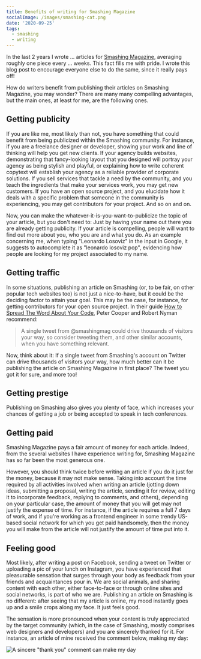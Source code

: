 ```yaml
---
title: Benefits of writing for Smashing Magazine
socialImage: /images/smashing-cat.png
date: '2020-09-25'
tags:
  - smashing
  - writing
---
```


In the last 2 years I wrote ... articles for [Smashing Magazine](https://www.smashingmagazine.com), averaging roughly one piece every ... weeks. This fact fills me with pride. I wrote this blog post to encourage everyone else to do the same, since it really pays off!

How do writers benefit from publishing their articles on Smashing Magazine, you may wonder? There are many many compelling advantages, but the main ones, at least for me, are the following ones.

## Getting publicity

If you are like me, most likely than not, you have something that could benefit from being publicized within the Smashing community. For instance, if you are a freelance designer or developer, showing your work and line of thinking will help you get new clients. If your agency builds websites, demonstrating that fancy-looking layout that you designed will portray your agency as being stylish and playful, or explaining how to write coherent copytext will establish your agency as a reliable provider of corporate solutions. If you sell services that tackle a need by the community, and you teach the ingredients that make your services work, you may get new customers. If you have an open source project, and you elucidate how it deals with a specific problem that someone in the community is experiencing, you may get contributors for your project. And so on and on.

Now, you can make the whatever-it-is-you-want-to-publicize the topic of your article, but you don't need to: Just by having your name out there you are already getting publicity. If your article is compelling, people will want to find out more about you, who you are and what you do. As an example concerning me, when typing "Leonardo Losoviz" in the input in Google, it suggests to autocomplete it as "leonardo losoviz pop", evidencing how people are looking for my project associated to my name. 

## Getting traffic

In some situations, publishing an article on Smashing (or, to be fair, on other popular tech websites too) is not just a nice-to-have, but it could be the deciding factor to attain your goal. This may be the case, for instance, for getting contributors for your open source project. In their guide [How to Spread The Word About Your Code](https://hacks.mozilla.org/2013/05/how-to-spread-the-word-about-your-code/), Peter Cooper and Robert Nyman recommend:

> A single tweet from @smashingmag could drive thousands of visitors your way, so consider tweeting them, and other similar accounts, when you have something relevant.

Now, think about it: If a single tweet from Smashing's account on Twitter can drive thousands of visitors your way, how much better can it be publishing the article on Smashing Magazine in first place? The tweet you got it for sure, and more too!

## Getting prestige

Publishing on Smashing also gives you plenty of face, which increases your chances of getting a job or being accepted to speak in tech conferences. 

## Getting paid

Smashing Magazine pays a fair amount of money for each article. Indeed, from the several websites I have experience writing for, Smashing Magazine has so far been the most generous one. 

However, you should think twice before writing an article if you do it just for the money, because it may not make sense. Taking into account the time required by all activities involved when writing an article (jotting down ideas, submitting a proposal, writing the article, sending it for review, editing it to incorporate feedback, replying to comments, and others), depending on your particular case, the amount of money that you will get may not justify the expense of time. For instance, if the article requires a full 7 days of work, and if you're working as a frontend engineer in some trendy US-based social network for which you get paid handsomely, then the money you will make from the article will not justify the amount of time put into it.

## Feeling good

Most likely, after writing a post on Facebook, sending a tweet on Twitter or uploading a pic of your lunch on Instagram, you have experienced that pleasurable sensation that surges through your body as feedback from your friends and acquaintances pour in. We are social animals, and sharing content with each other, either face-to-face or through online sites and social networks, is part of who we are. Publishing an article on Smashing is no different: after seeing that my article is online, my mood instantly goes up and a smile crops along my face. It just feels good.

The sensation is more pronounced when your content is truly appreciated by the target community (which, in the case of Smashing, mostly comprises web designers and developers) and you are sincerely thanked for it. For instance, an article of mine received the comment below, making my day:

![A sincere "thank you" comment can make my day](/images/comment-feels-good.jpg)
